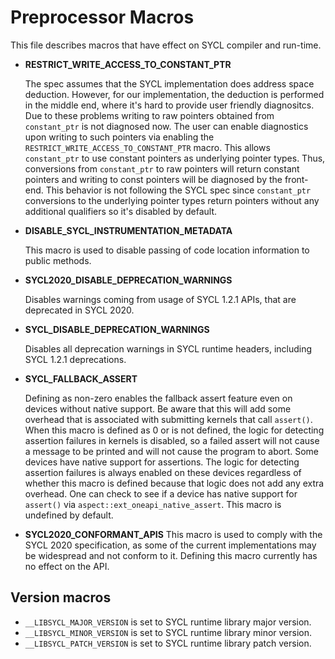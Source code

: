 # Preprocessor Macros 

This file describes macros that have effect on SYCL compiler and run-time.

- **RESTRICT_WRITE_ACCESS_TO_CONSTANT_PTR**

  The spec assumes that the SYCL implementation does address space deduction.
  However, for our implementation, the deduction is performed in the middle end,
  where it's hard to provide user friendly diagnositcs.
  Due to these problems writing to raw pointers obtained from `constant_ptr` is
  not diagnosed now.
  The user can enable diagnostics upon writing to such pointers via enabling the
  `RESTRICT_WRITE_ACCESS_TO_CONSTANT_PTR` macro.
  This allows `constant_ptr` to use constant pointers as underlying
  pointer types. Thus, conversions from `constant_ptr` to raw pointers will return
  constant pointers and writing to const pointers will be diagnosed by the
  front-end.
  This behavior is not following the SYCL spec since `constant_ptr` conversions to
  the underlying pointer types return pointers without any additional qualifiers
  so it's disabled by default.

- **DISABLE_SYCL_INSTRUMENTATION_METADATA**

  This macro is used to disable passing of code location information to public
  methods.

- **SYCL2020_DISABLE_DEPRECATION_WARNINGS**

  Disables warnings coming from usage of SYCL 1.2.1 APIs, that are deprecated in
  SYCL 2020.

- **SYCL_DISABLE_DEPRECATION_WARNINGS**

  Disables all deprecation warnings in SYCL runtime headers, including SYCL
  1.2.1 deprecations.

- **SYCL_FALLBACK_ASSERT**

  Defining as non-zero enables the fallback assert feature even on devices
  without native support. Be aware that this will add some overhead that is
  associated with submitting kernels that call `assert()`. When this macro is
  defined as 0 or is not defined, the logic for detecting assertion failures in kernels is
  disabled, so a failed assert will not cause a message to be printed and will
  not cause the program to abort. Some devices have native support for
  assertions. The logic for detecting assertion failures is always enabled on
  these devices regardless of whether this macro is defined because that logic
  does not add any extra overhead. One can check to see if a device has native
  support for `assert()` via `aspect::ext_oneapi_native_assert`.
  This macro is undefined by default.

- **SYCL2020_CONFORMANT_APIS**
  This macro is used to comply with the SYCL 2020 specification, as some of the current 
  implementations may be widespread and not conform to it.
  Defining this macro currently has no effect on the API.

## Version macros

- `__LIBSYCL_MAJOR_VERSION` is set to SYCL runtime library major version.
- `__LIBSYCL_MINOR_VERSION` is set to SYCL runtime library minor version.
- `__LIBSYCL_PATCH_VERSION` is set to SYCL runtime library patch version.
